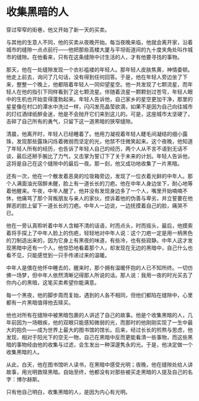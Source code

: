 # 收集黑暗的人

穿过窄窄的街巷，他又开始了新一天的买卖。 

与其他的生意人不同，他的买卖从夜晚开始。每当夜晚来临，他就会离开家，沿着城市的缝隙一点点前行——他把那些高楼大厦与平坦街道间的九十度夹角处叫作城市的缝隙。在他看来，只有在这条缝隙中讨生活的人，才有他要寻找的事物。 

那天，他在一处缝隙发现一个衣衫褴褛的年轻人。那年轻人皮肤焦黄，神情委顿。他走上前去，询问了几句话，没有得到任何回答。于是，他在年轻人旁边坐了下来，整整一个晚上，他都陪着年轻人一同仰望星空。他一共发现了七颗流星，而年轻人在他的指引下同样看到了这七颗流星。伴随着流星一颗颗划过苍穹，年轻人眼中的生机也开始变得蓬勃起来。年轻人告诉他，自己家乡的星空更加干净，那里的星星像在村口的潭水中洗过一样，闪闪发亮晶莹欲滴，如果不是因为自己向往城市的灯红酒绿纸醉金迷，他是不会抛开它们来到这儿的。可是，这座城市太坚硬了，击碎了自己所有的勇气，只留下这一道黑暗的狭窄缝隙。 

清晨，他离开时，年轻人已经睡着了。他用力凝视着年轻人睫毛间凝结的细小露珠，发现那些露珠闪烁着微弱而坚定的光，他禁不住微笑起来。这个夜晚，他知道了年轻人所有的经历，也告诉了年轻人自己的经历，两个人从不言不语到无话不谈，最后还掰手腕比了力气，又击掌为誓订下了关于未来的计划。年轻人告诉他，这将是自己在这个缝隙中的最后一夜。那一刻，他又成功地收集了一片黑暗。 

还有一次，他在一个散发着恶臭的垃圾箱旁边，发现了一位衣着光鲜的中年人。那个人满面油光宿醉未醒，脸上有一道长长的刀疤。他在中年人身边坐下，耐心地等着他醒来。午夜，中年人醒了，他并没有发现身边多了一个人，嘴里开始喃喃不休，他痛骂了那个背叛朋友与亲人的家伙，控诉着他的伪善与卑劣，并立誓要在他罪恶的脸上留下一道长长的刀疤。中年人一边说，一边抚摸着自己的脸，痛哭不已。 

他在一旁认真聆听着中年人含糊不清的话语，时而点头，时而摇头，最后，他摸索着将手探上了中年人脸上的伤疤，轻轻地对中年人说：这个刀疤一定是用一柄黑色的刀制造出来的，因为它身上有黑夜的味道，有些冷，也有些寂静。中年人这才发现黑暗中还有一个人，他惊恐地看着那个人，却发现在无边的黑暗中，自己什么也看不见，只能感觉到一只手传递过来的温暖。 

中年人是偎在他怀中睡去的，醒来时，那个拥有温暖怀抱的人已不知所终。一切仿佛一场梦，但中年人依然清晰记得那人所说的话。那人说：我用一夜的时光买去了你内心的黑暗，这笔买卖希望你能满意。 

每一个黑夜，他的脚步周而复始，遇到的人各不相同，但他们都陷在缝隙中，心里都有一片黑暗值得他去赎买。 

他也对所有在缝隙中被黑暗包裹的人讲述了自己的故事。他是个收集黑暗的人，几年前因为一场眼疾，他的双眼只能感知微弱的光，而那时的他刚刚实现了一生中最大的抱负——成为世界上最大的图书馆的馆长。后来，经过长长的煎熬与思虑，他发现，相对于阳光下的空无一物，自己在黑暗中反而更能看清一些事物，而这些黑暗的事物经由他的收集与过滤，会生发出一种深邃隽永的光。于是，他决定做一个收集黑暗的人。 

从此，白天，他在图书馆听人读书，在黑暗中感受光明；夜晚，他在缝隙处给人讲故事，用光明救赎黑暗。自始至终，他都没有对那些被买走黑暗的人提及自己的名字：博尔赫斯。 

只有他自己明白，收集黑暗的人，是因为内心有光明。
